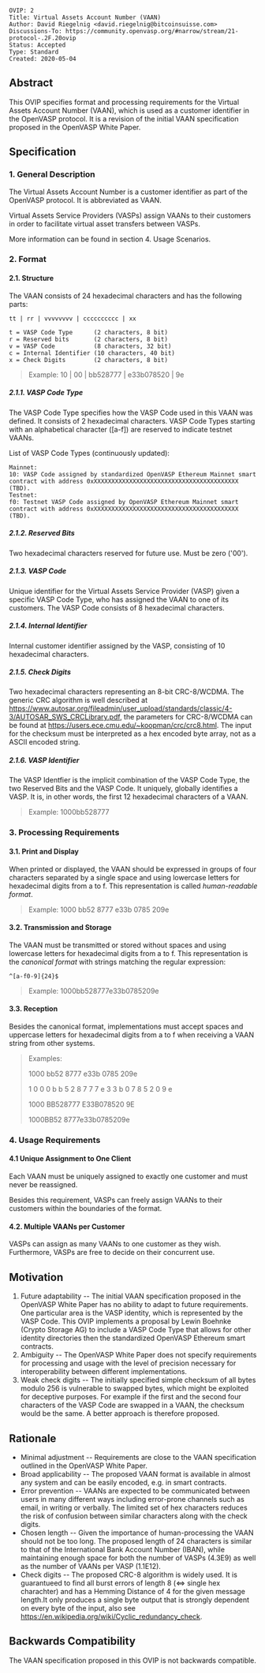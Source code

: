 ```
OVIP: 2
Title: Virtual Assets Account Number (VAAN)
Author: David Riegelnig <david.riegelnig@bitcoinsuisse.com>
Discussions-To: https://community.openvasp.org/#narrow/stream/21-protocol-.2F.20ovip
Status: Accepted
Type: Standard
Created: 2020-05-04
```

## Abstract

This OVIP specifies format and processing requirements for the Virtual Assets Account Number (VAAN), which is used as a customer identifier in the OpenVASP protocol. It is a revision of the initial VAAN specification proposed in the OpenVASP White Paper.

## Specification

### 1. General Description

The Virtual Assets Account Number is a customer identifier as part of the OpenVASP protocol. It is abbreviated as VAAN.

Virtual Assets Service Providers (VASPs) assign VAANs to their customers in order to facilitate virtual asset transfers between VASPs.

More information can be found in section 4. Usage Scenarios.

### 2. Format

#### 2.1. Structure

The VAAN consists of 24 hexadecimal characters and has the following parts:

```
tt | rr | vvvvvvvv | cccccccccc | xx
```

```pseudocode
t = VASP Code Type      (2 characters, 8 bit)
r = Reserved bits       (2 characters, 8 bit)
v = VASP Code           (8 characters, 32 bit)
c = Internal Identifier (10 characters, 40 bit)
x = Check Digits        (2 characters, 8 bit)
```

> Example:	10 | 00 | bb528777 | e33b078520 | 9e

##### 2.1.1. VASP Code Type

The VASP Code Type specifies how the VASP Code used in this VAAN was defined. It consists of 2 hexadecimal characters.
VASP Code Types starting with an alphabetical character ([a-f]) are reserved to indicate testnet VAANs.

List of VASP Code Types (continuously updated):

```
Mainnet:
10: VASP Code assigned by standardized OpenVASP Ethereum Mainnet smart contract with address 0xXXXXXXXXXXXXXXXXXXXXXXXXXXXXXXXXXXXXXXXXX (TBD).
Testnet:
f0: Testnet VASP Code assigned by OpenVASP Ethereum Mainnet smart contract with address 0xXXXXXXXXXXXXXXXXXXXXXXXXXXXXXXXXXXXXXXXXX (TBD).
```

##### 2.1.2. Reserved Bits

Two hexadecimal characters reserved for future use. Must be zero ('00').

##### 2.1.3. VASP Code

Unique identifier for the Virtual Assets Service Provider (VASP) given a specific VASP Code Type, who has assigned the VAAN to one of its customers. The VASP Code consists of 8 hexadecimal characters.

##### 2.1.4. Internal Identifier

Internal customer identifier assigned by the VASP, consisting of 10 hexadecimal characters.

##### 2.1.5. Check Digits

Two hexadecimal characters representing an 8-bit CRC-8/WCDMA. The generic CRC algorithm is well described at https://www.autosar.org/fileadmin/user_upload/standards/classic/4-3/AUTOSAR_SWS_CRCLibrary.pdf, the parameters for CRC-8/WCDMA can be found at https://users.ece.cmu.edu/~koopman/crc/crc8.html. The input for the checksum must be interpreted as a hex encoded byte array, not as a ASCII encoded string.

##### 2.1.6. VASP Identifier

The VASP Identfier is the implicit combination of the VASP Code Type, the two Reserved Bits and the VASP Code. It uniquely, globally identifies a VASP. It is, in other words, the first 12 hexadecimal characters of a VAAN.

> Example:	1000bb528777

### 3. Processing Requirements

#### 3.1. Print and Display

When printed or displayed, the VAAN should be expressed in groups of four characters separated by a single space and using lowercase letters for hexadecimal digits from a to f. This representation is called *human-readable format*.

> Example:	1000 bb52 8777 e33b 0785 209e

#### 3.2. Transmission and Storage

The VAAN must be transmitted or stored without spaces and using lowercase letters for hexadecimal digits from a to f. This representation is the *canonical format* with strings matching the regular expression:

```
^[a-f0-9]{24}$
```

> Example:	1000bb528777e33b0785209e

#### 3.3. Reception

Besides the canonical format, implementations must accept spaces and uppercase letters for hexadecimal digits from a to f when receiving a VAAN string from other systems.

> Examples:
>
> 1000 bb52 8777 e33b 0785 209e
>
> 1 0 0 0 b b 5 2 8 7 7 7 e 3 3 b 0 7 8 5 2 0 9 e
>
> 1000 BB528777 E33B078520 9E
>
> 1000BB52 8777e33b0785209e

### 4. Usage Requirements

#### 4.1 Unique Assignment to One Client

Each VAAN must be uniquely assigned to exactly one customer and must never be reassigned.

Besides this requirement, VASPs can freely assign VAANs to their customers within the boundaries of the format.

#### 4.2. Multiple VAANs per Customer

VASPs can assign as many VAANs to one customer as they wish. Furthermore, VASPs are free to decide on their concurrent use.

## Motivation

1. Future adaptability -- The initial VAAN specification proposed in the OpenVASP White Paper has no ability to adapt to future requirements. One particular area is the VASP identity, which is represented by the VASP Code. This OVIP implements a proposal by Lewin Boehnke (Crypto Storage AG) to include a VASP Code Type that allows for other identity directories then the standardized OpenVASP Ethereum smart contracts.
2. Ambiguity -- The OpenVASP White Paper does not specify requirements for processing and usage with the level of precision necessary for interoperability between different implementations.
3. Weak check digits -- The initially specified simple checksum of all bytes modulo 256 is vulnerable to swapped bytes, which might be exploited for deceptive purposes. For example if the first and the second four characters of the VASP Code are swapped in a VAAN, the checksum would be the same. A better approach is therefore proposed.

## Rationale

- Minimal adjustment -- Requirements are close to the VAAN specification outlined in the OpenVASP White Paper.
- Broad applicability -- The proposed VAAN format is available in almost any system and can be easily encoded, e.g. in smart contracts.
- Error prevention -- VAANs are expected to be communicated between users in many different ways including error-prone channels such as email, in writing or verbally. The limited set of hex characters reduces the risk of confusion between similar characters along with the check digits.
- Chosen length -- Given the importance of human-processing the VAAN should not be too long. The proposed length of 24 characters is similar to that of the International Bank Account Number (IBAN), while maintaining enough space for both the number of VASPs (4.3E9) as well as the number of VAANs per VASP (1.1E12).
- Check digits -- The proposed CRC-8 algorithm is widely used. It is guarantueed to find all burst errors of length 8 (<=> single hex charachter) and has a Hemming Distance of 4 for the given message length.It only produces a single byte output that is strongly dependent on every byte of the input, also see https://en.wikipedia.org/wiki/Cyclic_redundancy_check.

## Backwards Compatibility

The VAAN specification proposed in this OVIP is not backwards compatible.

<!--stackedit_data:
eyJoaXN0b3J5IjpbMTQ0ODIxMDkxOV19
-->
